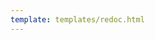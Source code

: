 ```yaml
---
template: templates/redoc.html
---
```


<redoc spec-url="{{base_path}}/apis/restapis/branding-preference.yaml" theme='{{redoc_theme}}'></redoc>
